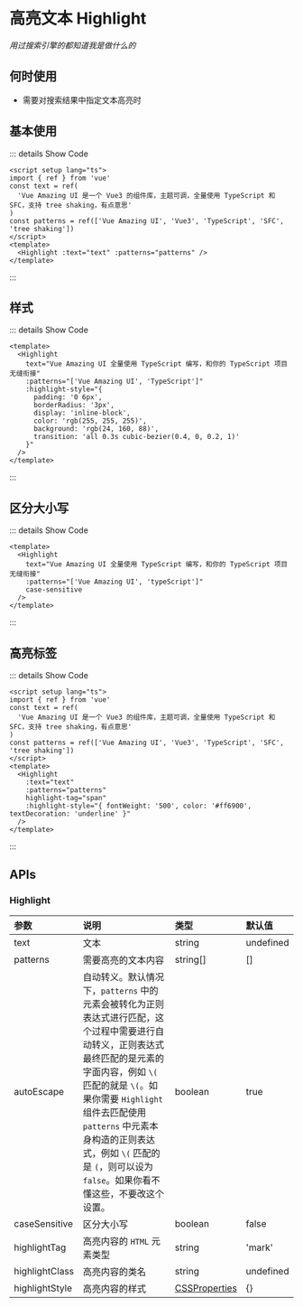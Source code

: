 # 高亮文本 Highlight

<GlobalElement />

*用过搜索引擎的都知道我是做什么的*

## 何时使用

- 需要对搜索结果中指定文本高亮时

<script setup lang="ts">
import { ref } from 'vue'
const text = ref('Vue Amazing UI 是一个 Vue3 的组件库，主题可调，全量使用 TypeScript 和 SFC，支持 tree shaking，有点意思')
const patterns = ref(['Vue Amazing UI', 'Vue3', 'TypeScript', 'SFC', 'tree shaking'])
</script>

## 基本使用

<Highlight :text="text" :patterns="patterns" />

::: details Show Code

```vue
<script setup lang="ts">
import { ref } from 'vue'
const text = ref(
  'Vue Amazing UI 是一个 Vue3 的组件库，主题可调，全量使用 TypeScript 和 SFC，支持 tree shaking，有点意思'
)
const patterns = ref(['Vue Amazing UI', 'Vue3', 'TypeScript', 'SFC', 'tree shaking'])
</script>
<template>
  <Highlight :text="text" :patterns="patterns" />
</template>
```

:::

## 样式

<Highlight
  text="Vue Amazing UI 全量使用 TypeScript 编写，和你的 TypeScript 项目无缝衔接"
  :patterns="['Vue Amazing UI', 'TypeScript']"
  :highlight-style="{
    padding: '0 6px',
    borderRadius: '3px',
    display: 'inline-block',
    color: '#fff',
    background: '#1677ff',
    transition: 'all 0.3s cubic-bezier(0.4, 0, 0.2, 1)'
  }"
/>

::: details Show Code

```vue
<template>
  <Highlight
    text="Vue Amazing UI 全量使用 TypeScript 编写，和你的 TypeScript 项目无缝衔接"
    :patterns="['Vue Amazing UI', 'TypeScript']"
    :highlight-style="{
      padding: '0 6px',
      borderRadius: '3px',
      display: 'inline-block',
      color: 'rgb(255, 255, 255)',
      background: 'rgb(24, 160, 88)',
      transition: 'all 0.3s cubic-bezier(0.4, 0, 0.2, 1)'
    }"
  />
</template>
```

:::

## 区分大小写

<Highlight
  text="Vue Amazing UI 全量使用 TypeScript 编写，和你的 TypeScript 项目无缝衔接"
  :patterns="['Vue Amazing UI', 'typeScript']"
  case-sensitive
/>

::: details Show Code

```vue
<template>
  <Highlight
    text="Vue Amazing UI 全量使用 TypeScript 编写，和你的 TypeScript 项目无缝衔接"
    :patterns="['Vue Amazing UI', 'typeScript']"
    case-sensitive
  />
</template>
```

:::

## 高亮标签

<Highlight
  :text="text"
  :patterns="patterns"
  highlight-tag="span"
  :highlight-style="{ fontWeight: '500', color: '#ff6900', textDecoration: 'underline' }"
/>

::: details Show Code

```vue
<script setup lang="ts">
import { ref } from 'vue'
const text = ref(
  'Vue Amazing UI 是一个 Vue3 的组件库，主题可调，全量使用 TypeScript 和 SFC，支持 tree shaking，有点意思'
)
const patterns = ref(['Vue Amazing UI', 'Vue3', 'TypeScript', 'SFC', 'tree shaking'])
</script>
<template>
  <Highlight
    :text="text"
    :patterns="patterns"
    highlight-tag="span"
    :highlight-style="{ fontWeight: '500', color: '#ff6900', textDecoration: 'underline' }"
  />
</template>
```

:::

## APIs

### Highlight

参数 | 说明 | 类型 | 默认值
:-- | :-- | :-- | :--
text | 文本 | string | undefined
patterns | 需要高亮的文本内容 | string[] | []
autoEscape | 自动转义。默认情况下，`patterns` 中的元素会被转化为正则表达式进行匹配，这个过程中需要进行自动转义，正则表达式最终匹配的是元素的字面内容，例如 `\(` 匹配的就是 `\(`。如果你需要 `Highlight` 组件去匹配使用 `patterns` 中元素本身构造的正则表达式，例如 `\(` 匹配的是 `(`，则可以设为 `false`。如果你看不懂这些，不要改这个设置。 | boolean | true
caseSensitive | 区分大小写 | boolean | false
highlightTag | 高亮内容的 `HTML` 元素类型 | string | 'mark'
highlightClass | 高亮内容的类名 | string | undefined
highlightStyle | 高亮内容的样式 | [CSSProperties](https://cn.vuejs.org/api/utility-types.html#cssproperties) | {}
